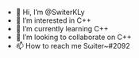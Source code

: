 - 👋 Hi, I’m @SwiterKLy
- 👀 I’m interested in C++
- 🌱 I’m currently learning C++
- 💞️ I’m looking to collaborate on C++
- 📫 How to reach me Sωiter~#2092
